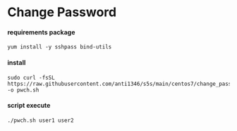 # Change Password

#### requirements package
```
yum install -y sshpass bind-utils
```

#### install
```
sudo curl -fsSL https://raw.githubusercontent.com/anti1346/s5s/main/centos7/change_password/change_password.sh -o pwch.sh
```

#### script execute
```
./pwch.sh user1 user2
```
